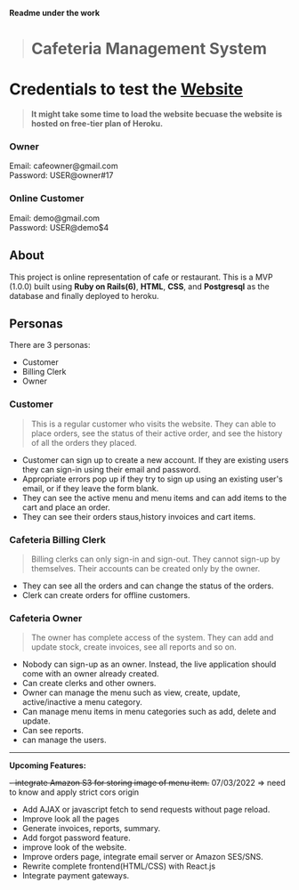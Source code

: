 **Readme under the work**

> <h1>Cafeteria Management System</h1>



# Credentials to test the [Website](https://yaswantth-cafeteria-management.herokuapp.com/)


> **It might take some time to load the website becuase the website is hosted on free-tier plan of Heroku.**

<h3>Owner</h3>
  Email: cafeowner@gmail.com<br>
  Password: USER@owner#17

<h3>Online Customer</h3>
  Email: demo@gmail.com<br>
  Password: USER@demo$4

<h2>About</h2>

This project is online representation of cafe or restaurant. This is a MVP (1.0.0) built using **Ruby on Rails(6)**, **HTML**, **CSS**, and **Postgresql** as the database and finally deployed to heroku.


<h2>Personas</h2>

There are 3 personas:

- Customer
- Billing Clerk
- Owner


<h3>Customer</h3>

> This is a regular customer who visits the website. They can able to place orders, see the status of their active order, and see the history of all the orders they placed.

- Customer can sign up to create a new account. If they are existing users they can sign-in using their email and password.
- Appropriate errors pop up if they try to sign up using an existing user's email, or if they leave the form blank.
- They can see the active menu and menu items and can add items to the cart and place an order.
- They can see their orders staus,history invoices and cart items.



<h3>Cafeteria Billing Clerk</h3>

> Billing clerks can only sign-in and sign-out. They cannot sign-up by themselves. Their accounts can be created only by the owner.

- They can see all the orders and can change the status of the orders.
- Clerk can create orders for offline customers.

<h3>Cafeteria Owner</h3>

> The owner has complete access of the system. They can add and update stock, create invoices, see all reports and so on.

- Nobody can sign-up as an owner. Instead, the live application should come with an owner already created.
- Can create clerks and other owners.
- Owner can manage the menu such as view, create, update, active/inactive a menu category.
- Can manage menu items in menu categories such as add, delete and update.
- Can see reports.
- can manage the users.


--------

**Upcoming Features:**

~~- integrate Amazon S3 for storing image of menu item.~~ 07/03/2022 => need to know and apply strict cors origin 
- Add AJAX or javascript fetch to send requests without page reload.
- Improve look all the pages
- Generate invoices, reports, summary.
- Add forgot password feature.
- improve look of the website.
- Improve orders page, integrate email server or Amazon SES/SNS.
- Rewrite complete frontend(HTML/CSS) with React.js
- Integrate payment gateways.
